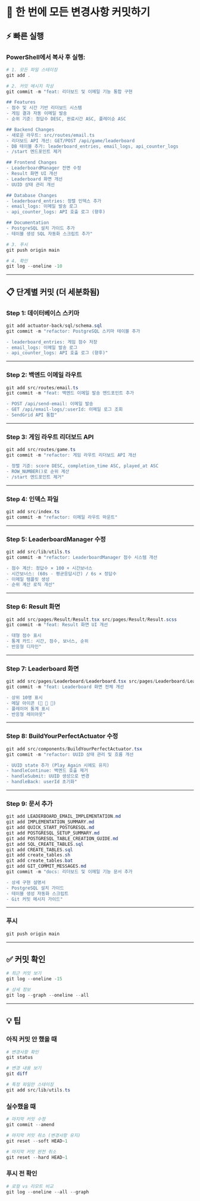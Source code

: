 # 🚀 한 번에 모든 변경사항 커밋하기

## ⚡ 빠른 실행

### PowerShell에서 복사 후 실행:

```powershell
# 1. 모든 파일 스테이징
git add .

# 2. 커밋 메시지 작성
git commit -m "feat: 리더보드 및 이메일 기능 통합 구현

## Features
- 점수 및 시간 기반 리더보드 시스템
- 게임 결과 자동 이메일 발송
- 순위 기준: 정답수 DESC, 완료시간 ASC, 플레이순 ASC

## Backend Changes
- 새로운 라우트: src/routes/email.ts
- 리더보드 API 개선: GET/POST /api/game/leaderboard
- DB 테이블 추가: leaderboard_entries, email_logs, api_counter_logs
- /start 엔드포인트 제거

## Frontend Changes
- LeaderboardManager 전면 수정
- Result 화면 UI 개선
- Leaderboard 화면 개선
- UUID 상태 관리 개선

## Database Changes
- leaderboard_entries: 정렬 인덱스 추가
- email_logs: 이메일 발송 로그
- api_counter_logs: API 호출 로그 (향후)

## Documentation
- PostgreSQL 설치 가이드 추가
- 테이블 생성 SQL 자동화 스크립트 추가"

# 3. 푸시
git push origin main

# 4. 확인
git log --oneline -10
```

---

## 📋 단계별 커밋 (더 세분화됨)

### Step 1: 데이터베이스 스키마

```powershell
git add actuator-back/sql/schema.sql
git commit -m "refactor: PostgreSQL 스키마 테이블 추가

- leaderboard_entries: 게임 점수 저장
- email_logs: 이메일 발송 로그
- api_counter_logs: API 호출 로그 (향후)"
```

---

### Step 2: 백엔드 이메일 라우트

```powershell
git add src/routes/email.ts
git commit -m "feat: 백엔드 이메일 발송 엔드포인트 추가

- POST /api/send-email: 이메일 발송
- GET /api/email-logs/:userId: 이메일 로그 조회
- SendGrid API 통합"
```

---

### Step 3: 게임 라우트 리더보드 API

```powershell
git add src/routes/game.ts
git commit -m "refactor: 게임 라우트 리더보드 API 개선

- 정렬 기준: score DESC, completion_time ASC, played_at ASC
- ROW_NUMBER()로 순위 계산
- /start 엔드포인트 제거"
```

---

### Step 4: 인덱스 파일

```powershell
git add src/index.ts
git commit -m "refactor: 이메일 라우트 마운트"
```

---

### Step 5: LeaderboardManager 수정

```powershell
git add src/lib/utils.ts
git commit -m "refactor: LeaderboardManager 점수 시스템 개선

- 점수 계산: 정답수 × 100 + 시간보너스
- 시간보너스: (60s - 평균응답시간) / 6s × 정답수
- 이메일 템플릿 생성
- 순위 계산 로직 개선"
```

---

### Step 6: Result 화면

```powershell
git add src/pages/Result/Result.tsx src/pages/Result/Result.scss
git commit -m "feat: Result 화면 UI 개선

- 대형 점수 표시
- 통계 카드: 시간, 점수, 보너스, 순위
- 반응형 디자인"
```

---

### Step 7: Leaderboard 화면

```powershell
git add src/pages/Leaderboard/Leaderboard.tsx src/pages/Leaderboard/Leaderboard.scss
git commit -m "feat: Leaderboard 화면 전체 개선

- 상위 10명 표시
- 메달 아이콘 (🥇 🥈 🥉)
- 플레이어 통계 표시
- 반응형 레이아웃"
```

---

### Step 8: BuildYourPerfectActuator 수정

```powershell
git add src/components/BuildYourPerfectActuator.tsx
git commit -m "refactor: UUID 상태 관리 및 흐름 개선

- UUID state 추가 (Play Again 시에도 유지)
- handleContinue: 백엔드 호출 제거
- handleSubmit: UUID 생성으로 변경
- handleBack: userId 초기화"
```

---

### Step 9: 문서 추가

```powershell
git add LEADERBOARD_EMAIL_IMPLEMENTATION.md
git add IMPLEMENTATION_SUMMARY.md
git add QUICK_START_POSTGRESQL.md
git add POSTGRESQL_SETUP_SUMMARY.md
git add POSTGRESQL_TABLE_CREATION_GUIDE.md
git add SQL_CREATE_TABLES.sql
git add CREATE_TABLES.sql
git add create_tables.sh
git add create_tables.bat
git add GIT_COMMIT_MESSAGES.md
git commit -m "docs: 리더보드 및 이메일 기능 문서 추가

- 상세 구현 설명서
- PostgreSQL 설치 가이드
- 테이블 생성 자동화 스크립트
- Git 커밋 메시지 가이드"
```

---

### 푸시

```powershell
git push origin main
```

---

## ✅ 커밋 확인

```powershell
# 최근 커밋 보기
git log --oneline -15

# 상세 정보
git log --graph --oneline --all
```

---

## 💡 팁

### 아직 커밋 안 했을 때

```powershell
# 변경사항 확인
git status

# 변경 내용 보기
git diff

# 특정 파일만 스테이징
git add src/lib/utils.ts
```

### 실수했을 때

```powershell
# 마지막 커밋 수정
git commit --amend

# 마지막 커밋 취소 (변경사항 유지)
git reset --soft HEAD~1

# 마지막 커밋 완전 취소
git reset --hard HEAD~1
```

### 푸시 전 확인

```powershell
# 로컬 vs 리모트 비교
git log --oneline --all --graph
```

